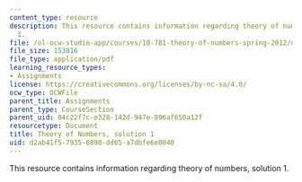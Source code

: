 ```yaml
---
content_type: resource
description: This resource contains information regarding theory of numbers, solution
  1.
file: /ol-ocw-studio-app/courses/18-781-theory-of-numbers-spring-2012/d2ab41f579356890dd65a7dbfe6e0040_MIT18_781S12_pset1sol.pdf
file_size: 153816
file_type: application/pdf
learning_resource_types:
- Assignments
license: https://creativecommons.org/licenses/by-nc-sa/4.0/
ocw_type: OCWFile
parent_title: Assignments
parent_type: CourseSection
parent_uid: 84c22f7c-e328-142d-947e-896af650a12f
resourcetype: Document
title: Theory of Numbers, solution 1
uid: d2ab41f5-7935-6890-dd65-a7dbfe6e0040
---
```

This resource contains information regarding theory of numbers, solution 1.